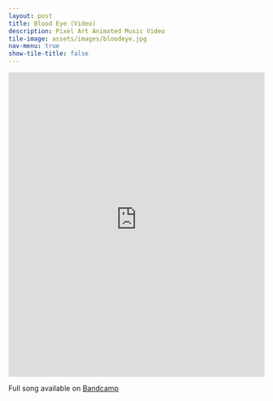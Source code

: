 ```yaml
---
layout: post
title: Blood Eye (Video)
description: Pixel Art Animated Music Video
tile-image: assets/images/bloodeye.jpg
nav-menu: true
show-tile-title: false
---
```

<iframe width="100%" height="600" src="https://www.youtube-nocookie.com/embed/WHnUyv8xRvg" frameborder="0" allow="accelerometer; autoplay; clipboard-write; encrypted-media; gyroscope; picture-in-picture" allowfullscreen></iframe>

Full song available on [Bandcamp](https://manadream.bandcamp.com/track/blood-eye)
